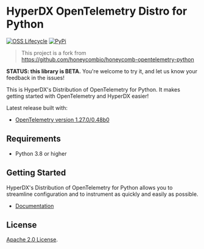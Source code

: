 # HyperDX OpenTelemetry Distro for Python

[![OSS Lifecycle](https://img.shields.io/osslifecycle/hyperdxio/hyperdx-opentelemetry-python)](https://github.com/hyperdxio/home/blob/main/hyperdx-oss-lifecycle-and-practices.md)
[![PyPi](https://img.shields.io/pypi/v/hyperdx-opentelemetry)](https://pypi.org/project/hyperdx-opentelemetry/)

> This project is a fork from https://github.com/honeycombio/honeycomb-opentelemetry-python

**STATUS: this library is BETA.**
You're welcome to try it, and let us know your feedback in the issues!

This is HyperDX's Distribution of OpenTelemetry for Python.
It makes getting started with OpenTelemetry and HyperDX easier!

Latest release built with:

- [OpenTelemetry version 1.27.0/0.48b0](https://github.com/open-telemetry/opentelemetry-python/releases/tag/v1.27.0)

## Requirements

- Python 3.8 or higher

## Getting Started

HyperDX's Distribution of OpenTelemetry for Python allows you to streamline configuration and to instrument as quickly and easily as possible.

- [Documentation](https://www.hyperdx.io/docs/install/python)

## License

[Apache 2.0 License](./LICENSE).
